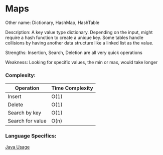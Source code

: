 # Maps

Other name: Dictionary, HashMap, HashTable

Description: A key value type dictionary. Depending on the input, might require a hash function to create a unique key. Some tables handle collisions by having another data structure like a linked list as the value.

Strengths: Insertion, Search, Deletion are all very quick operations

Weakness: Looking for specific values, the min or max, would take longer

### Complexity:

| Operation | Time Complexity |
| --- | --- |
| Insert | O(1) |
| Delete | O(1) |
| Search by key | O(1) |
| Search for value | O(n) |

### Language Specifics:
[Java Usage](/languages/java/java-maps.md)
